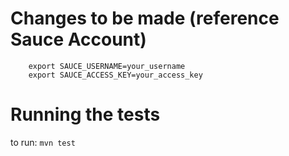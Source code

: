 # Changes to be made (reference Sauce Account)
```
	export SAUCE_USERNAME=your_username
	export SAUCE_ACCESS_KEY=your_access_key
```

# Running the tests
to run: `mvn test`

